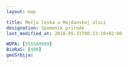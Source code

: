 ```yaml
---
layout: map

title: Mečja leska u Majdanskoj ulici
designation: Spomenik prirode
last_modified_at: 2018-05-31T00:23:10+02:00

WDPA: [555588989]
BioRaS: [400]
geoSrbija:
---
```

